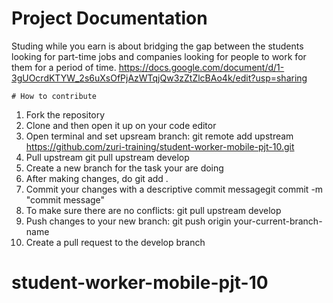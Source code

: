 # Project Documentation
Studing while you earn is about bridging the gap between the students looking for part-time jobs and companies looking for people to work for them for a period of time.
https://docs.google.com/document/d/1-3gUOcrdKTYW_2s6uXsOfPjAzWTqjQw3zZtZlcBAo4k/edit?usp=sharing

    # How to contribute
   1. Fork the repository
   2. Clone and then open it up on your code editor
   3. Open terminal and set upsream branch: git remote add upstream https://github.com/zuri-training/student-worker-mobile-pjt-10.git
   4. Pull upstream git pull upstream develop
   5. Create a new branch for the task your are doing 
   6. After making changes, do git add .
   7. Commit your changes with a descriptive commit messagegit commit -m "commit message"
   8. To make sure there are no conflicts: git pull upstream develop
   9. Push changes to your new branch: git push origin your-current-branch-name
   10. Create a pull request to the develop branch
# student-worker-mobile-pjt-10
